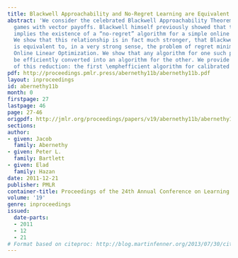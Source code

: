 ```yaml
---
title: Blackwell Approachability and No-Regret Learning are Equivalent
abstract: 'We consider the celebrated Blackwell Approachability Theorem for two-player
  games with vector payoffs. Blackwell himself previously showed that the theorem
  implies the existence of a “no-regret” algorithm for a simple online learning problem.
  We show that this relationship is in fact much stronger, that Blackwell’s result
  is equivalent to, in a very strong sense, the problem of regret minimization for
  Online Linear Optimization. We show that any algorithm for one such problem can
  be efficiently converted into an algorithm for the other. We provide one novel application
  of this reduction: the first \emphefficient algorithm for calibrated forecasting.'
pdf: http://proceedings.pmlr.press/abernethy11b/abernethy11b.pdf
layout: inproceedings
id: abernethy11b
month: 0
firstpage: 27
lastpage: 46
page: 27-46
origpdf: http://jmlr.org/proceedings/papers/v19/abernethy11b/abernethy11b.pdf
sections: 
author:
- given: Jacob
  family: Abernethy
- given: Peter L.
  family: Bartlett
- given: Elad
  family: Hazan
date: 2011-12-21
publisher: PMLR
container-title: Proceedings of the 24th Annual Conference on Learning Theory
volume: '19'
genre: inproceedings
issued:
  date-parts:
  - 2011
  - 12
  - 21
# Format based on citeproc: http://blog.martinfenner.org/2013/07/30/citeproc-yaml-for-bibliographies/
---
```

